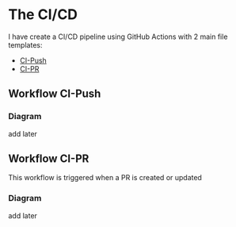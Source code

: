 # The CI/CD
I have create a CI/CD pipeline using GitHub Actions with 2 main file templates:
- [CI-Push](.github/workflows/ci-push-template.yaml)
- [CI-PR](.github/workflows/ci-pr-template.yaml) 
## Workflow CI-Push
### Diagram
add later
## Workflow CI-PR
This workflow is triggered when a PR is created or updated
### Diagram
add later
